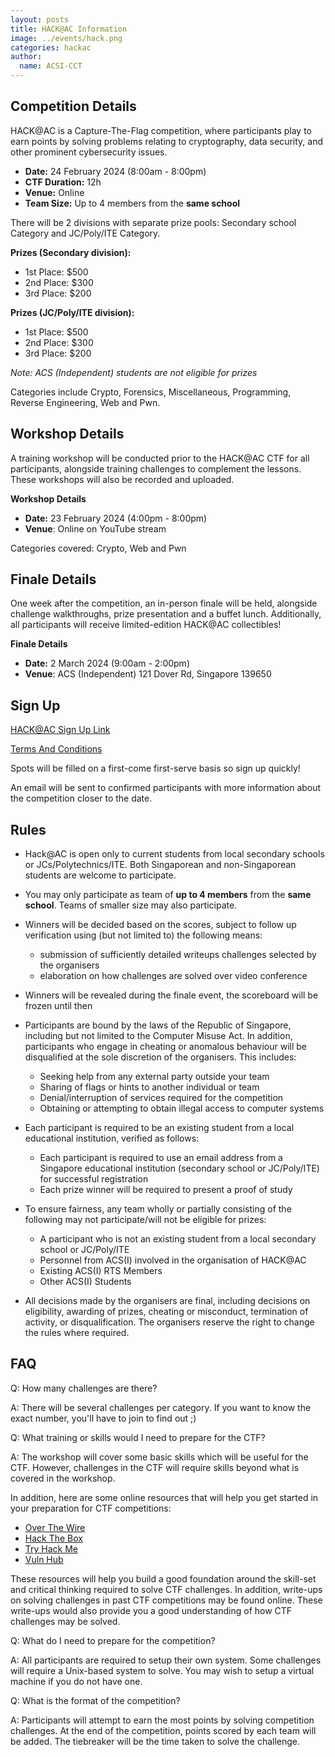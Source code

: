 ```yaml
---
layout: posts
title: HACK@AC Information
image: ../events/hack.png
categories: hackac
author:
  name: ACSI-CCT
---
```


## Competition Details

HACK@AC is a Capture-The-Flag competition, where participants play to earn points by solving problems relating to cryptography, data security, and other prominent cybersecurity issues.

* **Date:** 24 February 2024 (8:00am - 8:00pm)
* **CTF Duration:** 12h
* **Venue:** Online
* **Team Size:** Up to 4 members from the **same school**

There will be 2 divisions with separate prize pools: Secondary school Category and JC/Poly/ITE Category.

**Prizes (Secondary division):**
* 1st Place: $500
* 2nd Place: $300
* 3rd Place: $200

**Prizes (JC/Poly/ITE division):**
* 1st Place: $500
* 2nd Place: $300
* 3rd Place: $200

*Note: ACS (Independent) students are not eligible for prizes*

Categories include Crypto, Forensics, Miscellaneous, Programming, Reverse Engineering, Web and Pwn.

## Workshop Details

A training workshop will be conducted prior to the HACK@AC CTF for all participants, alongside training challenges to complement the lessons. These workshops will also be recorded and uploaded.

**Workshop Details**  
* **Date:** 23 February 2024 (4:00pm - 8:00pm)
* **Venue**: Online on YouTube stream

Categories covered: Crypto, Web and Pwn

## Finale Details

One week after the competition, an in-person finale will be held, alongside challenge walkthroughs, prize presentation and a buffet lunch. Additionally, all participants will receive limited-edition HACK@AC collectibles!

**Finale Details**  
* **Date:** 2 March 2024 (9:00am - 2:00pm)
* **Venue**: ACS (Independent) 121 Dover Rd, Singapore 139650

## Sign Up

[HACK@AC Sign Up Link](https://forms.office.com/r/7CJueshvk1)  

[Terms And Conditions](https://8059blank.github.io/hackac/HACK@AC-Conditions/)  

Spots will be filled on a first-come first-serve basis so sign up quickly!  

An email will be sent to confirmed participants with more information about the competition closer to the date.

## Rules

* Hack@AC is open only to current students from local secondary schools or JCs/Polytechnics/ITE. Both Singaporean and non-Singaporean students are welcome to participate.

* You may only participate as team of **up to 4 members** from the **same school**. Teams of smaller size may also participate.

* Winners will be decided based on the scores, subject to follow up verification using (but not limited to) the following means:
  * submission of sufficiently detailed writeups challenges selected by the organisers
  * elaboration on how challenges are solved over video conference

* Winners will be revealed during the finale event, the scoreboard will be frozen until then

* Participants are bound by the laws of the Republic of Singapore, including but not limited to the Computer Misuse Act. In addition, participants who engage in cheating or anomalous behaviour will be disqualified at the sole discretion of the organisers. This includes:
  * Seeking help from any external party outside your team
  * Sharing of flags or hints to another individual or team
  * Denial/interruption of services required for the competition
  * Obtaining or attempting to obtain illegal access to computer systems

* Each participant is required to be an existing student from a local educational institution, verified as follows:
  * Each participant is required to use an email address from a Singapore educational institution (secondary school or JC/Poly/ITE) for successful registration
  * Each prize winner will be required to present a proof of study

* To ensure fairness, any team wholly or partially consisting of the following may not participate/will not be eligible for prizes:
  * A participant who is not an existing student from a local secondary school or JC/Poly/ITE
  * Personnel from ACS(I) involved in the organisation of HACK@AC
  * Existing ACS(I) RTS Members
  * Other ACS(I) Students
  
* All decisions made by the organisers are final, including decisions on eligibility, awarding of prizes, cheating or misconduct, termination of activity, or disqualification. The organisers reserve the right to change the rules where required.

## FAQ

Q: How many challenges are there? 

A: There will be several challenges per category. If you want to know the exact number, you'll have to join to find out ;) 

Q: What training or skills would I need to prepare for the CTF? 

A: The workshop will cover some basic skills which will be useful for the CTF. However, challenges in the CTF will require skills beyond what is covered in the workshop.

In addition, here are some online resources that will help you get started in your preparation for CTF competitions:

* [Over The Wire](https://overthewire.org/wargames/)
* [Hack The Box](https://hackthebox.eu)
* [Try Hack Me](https://tryhackme.com)
* [Vuln Hub](https://vulnhub.com)

These resources will help you build a good foundation around the skill-set and critical thinking required to solve CTF challenges. In addition, write-ups on solving challenges in past CTF competitions may be found online. These write-ups would also provide you a good understanding of how CTF challenges may be solved. 
  
Q: What do I need to prepare for the competition?

A: All participants are required to setup their own system. Some challenges will require a Unix-based system to solve. You may wish to setup a virtual machine if you do not have one.

Q: What is the format of the competition?

A: Participants will attempt to earn the most points by solving competition challenges. At the end of the competition, points scored by each team will be added. The tiebreaker will be the time taken to solve the challenge.
